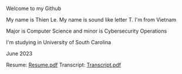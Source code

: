 Welcome to my Github 

My name is Thien Le. My name is sound like letter T. I'm from Vietnam

Major is Computer Science  and minor is Cybersecurity Operations

I'm studying in University of South Carolina

June 2023

Resume:
[Resume.pdf](https://github.com/thienle210303/thienle210303/files/11807829/Resume.pdf)
Transcript:
[Transcript.pdf](https://github.com/thienle210303/thienle210303/files/11807837/Transcript.pdf)

